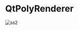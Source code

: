 # QtPolyRenderer

![ss2](https://user-images.githubusercontent.com/7083803/169841581-2a0e6167-e3cb-49f5-9c5a-4bdd76f572e3.gif)
